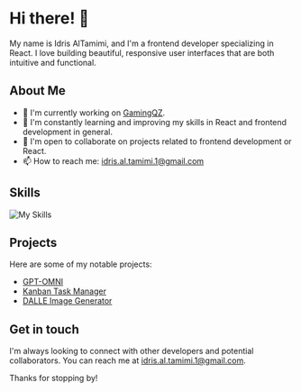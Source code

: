 # Hi there! 👋

My name is Idris AlTamimi, and I'm a frontend developer specializing in React. I love building beautiful, responsive user interfaces that are both intuitive and functional. 

## About Me

- 🔭 I'm currently working on [GamingQZ](https://gamingqz.com).
- 🌱 I'm constantly learning and improving my skills in React and frontend development in general.
- 👯 I'm open to collaborate on projects related to frontend development or React.
- 📫 How to reach me: idris.al.tamimi.1@gmail.com

## Skills

![My Skills](https://skillicons.dev/icons?i=js,ts,react,nextjs,html,css,sass,tailwind,nodejs,express,prisma,mongodb,figma&theme=light)

## Projects

Here are some of my notable projects:

- [GPT-OMNI](https://github.com/idrisaltamimi/gpt-omni.git)
- [Kanban Task Manager](https://github.com/idrisaltamimi/task-manager.git)
- [DALLE Image Generator](https://github.com/idrisaltamimi/dall-e-ai.git)

## Get in touch

I'm always looking to connect with other developers and potential collaborators. You can reach me at idris.al.tamimi.1@gmail.com.

Thanks for stopping by!
